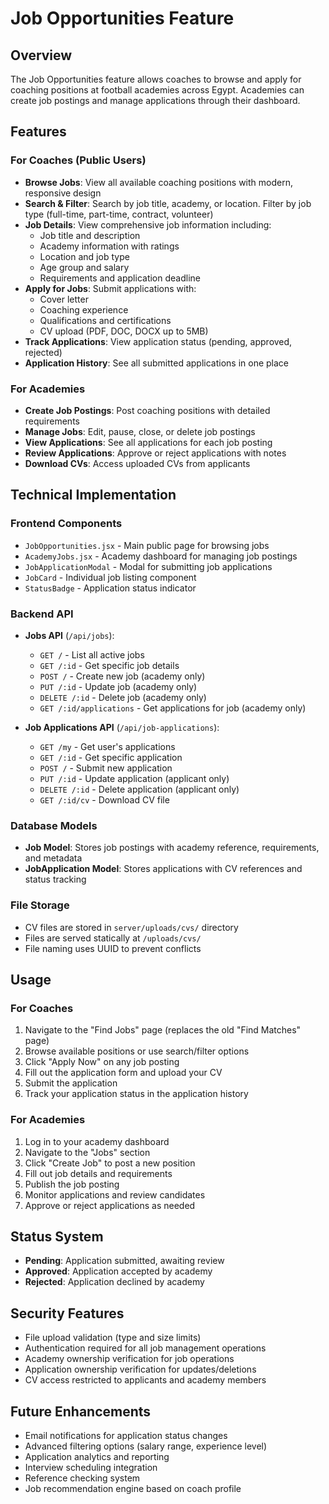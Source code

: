 # Job Opportunities Feature

## Overview
The Job Opportunities feature allows coaches to browse and apply for coaching positions at football academies across Egypt. Academies can create job postings and manage applications through their dashboard.

## Features

### For Coaches (Public Users)
- **Browse Jobs**: View all available coaching positions with modern, responsive design
- **Search & Filter**: Search by job title, academy, or location. Filter by job type (full-time, part-time, contract, volunteer)
- **Job Details**: View comprehensive job information including:
  - Job title and description
  - Academy information with ratings
  - Location and job type
  - Age group and salary
  - Requirements and application deadline
- **Apply for Jobs**: Submit applications with:
  - Cover letter
  - Coaching experience
  - Qualifications and certifications
  - CV upload (PDF, DOC, DOCX up to 5MB)
- **Track Applications**: View application status (pending, approved, rejected)
- **Application History**: See all submitted applications in one place

### For Academies
- **Create Job Postings**: Post coaching positions with detailed requirements
- **Manage Jobs**: Edit, pause, close, or delete job postings
- **View Applications**: See all applications for each job posting
- **Review Applications**: Approve or reject applications with notes
- **Download CVs**: Access uploaded CVs from applicants

## Technical Implementation

### Frontend Components
- `JobOpportunities.jsx` - Main public page for browsing jobs
- `AcademyJobs.jsx` - Academy dashboard for managing job postings
- `JobApplicationModal` - Modal for submitting job applications
- `JobCard` - Individual job listing component
- `StatusBadge` - Application status indicator

### Backend API
- **Jobs API** (`/api/jobs`):
  - `GET /` - List all active jobs
  - `GET /:id` - Get specific job details
  - `POST /` - Create new job (academy only)
  - `PUT /:id` - Update job (academy only)
  - `DELETE /:id` - Delete job (academy only)
  - `GET /:id/applications` - Get applications for job (academy only)

- **Job Applications API** (`/api/job-applications`):
  - `GET /my` - Get user's applications
  - `GET /:id` - Get specific application
  - `POST /` - Submit new application
  - `PUT /:id` - Update application (applicant only)
  - `DELETE /:id` - Delete application (applicant only)
  - `GET /:id/cv` - Download CV file

### Database Models
- **Job Model**: Stores job postings with academy reference, requirements, and metadata
- **JobApplication Model**: Stores applications with CV references and status tracking

### File Storage
- CV files are stored in `server/uploads/cvs/` directory
- Files are served statically at `/uploads/cvs/`
- File naming uses UUID to prevent conflicts

## Usage

### For Coaches
1. Navigate to the "Find Jobs" page (replaces the old "Find Matches" page)
2. Browse available positions or use search/filter options
3. Click "Apply Now" on any job posting
4. Fill out the application form and upload your CV
5. Submit the application
6. Track your application status in the application history

### For Academies
1. Log in to your academy dashboard
2. Navigate to the "Jobs" section
3. Click "Create Job" to post a new position
4. Fill out job details and requirements
5. Publish the job posting
6. Monitor applications and review candidates
7. Approve or reject applications as needed

## Status System
- **Pending**: Application submitted, awaiting review
- **Approved**: Application accepted by academy
- **Rejected**: Application declined by academy

## Security Features
- File upload validation (type and size limits)
- Authentication required for all job management operations
- Academy ownership verification for job operations
- Application ownership verification for updates/deletions
- CV access restricted to applicants and academy members

## Future Enhancements
- Email notifications for application status changes
- Advanced filtering options (salary range, experience level)
- Application analytics and reporting
- Interview scheduling integration
- Reference checking system
- Job recommendation engine based on coach profile
